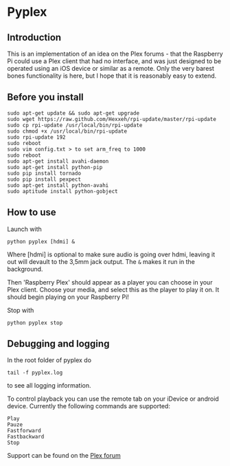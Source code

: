 # Pyplex

## Introduction

This is an implementation of an idea on the Plex forums - that the Raspberry Pi
could use a Plex client that had no interface, and was just designed to be 
operated using an iOS device or similar as a remote. Only the very barest bones
functionality is here, but I hope that it is reasonably easy to extend.

## Before you install

	sudo apt-get update && sudo apt-get upgrade
	sudo wget https://raw.github.com/Hexxeh/rpi-update/master/rpi-update
	sudo cp rpi-update /usr/local/bin/rpi-update
	sudo chmod +x /usr/local/bin/rpi-update 
	sudo rpi-update 192
	sudo reboot
	sudo vim config.txt > to set arm_freq to 1000
	sudo reboot
	sudo apt-get install avahi-daemon
	sudo apt-get install python-pip
	sudo pip install tornado
	sudo pip install pexpect
	sudo apt-get install python-avahi 
	sudo aptitude install python-gobject
	
## How to use

Launch with 

    python pyplex [hdmi] &

Where [hdmi] is optional to make sure audio is going
over hdmi, leaving it out will devault to the 3,5mm jack output.
The `&` makes it run in the background.

Then 'Raspberry Plex' should appear as a player you can choose in your Plex
client. Choose your media, and select this as the player to play it on. It should 
begin playing on your Raspberry Pi! 

Stop with 

	python pyplex stop

## Debugging and logging

In the root folder of pyplex do
	
	tail -f pyplex.log

to see all logging information.

To control playback you can use the remote tab on your iDevice or android device.
Currently the following commands are supported:
```
Play
Pauze
Fastforward
Fastbackward
Stop
```

Support can be found on the [Plex forum][plexForum] 


[plexForum]: http://forums.plexapp.com/index.php/topic/35906-raspberry-pi


